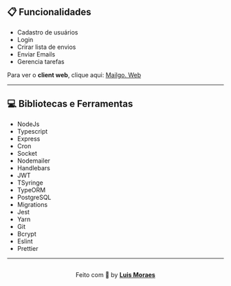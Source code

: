 
## 📋 Funcionalidades

 - Cadastro de usuários
 - Login
 - Crirar lista de envios
 - Enviar Emails
 - Gerencia tarefas

 Para ver o **client web**, clique aqui: [Mailgo. Web](https://github.com/Luismkm/front-kdmail)

----

## 💻 Bibliotecas e Ferramentas

- NodeJs
- Typescript
- Express
- Cron
- Socket
- Nodemailer
- Handlebars
- JWT
- TSyringe
- TypeORM
- PostgreSQL
- Migrations
- Jest
- Yarn
- Git
- Bcrypt
- Eslint
- Prettier

---

<p align="center" style="padding-top: 15px;">Feito com 💜 by <strong><a href="https://www.linkedin.com/in/luismkm/" target="_blank">Luis Moraes</a></strong> </p>
